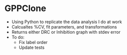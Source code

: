 # GPPClone

- Using Python to replicate the data analysis I do at work
- Calcualtes %CV, fit parameters, and transformations
- Returns either DRC or Inhibition graph with stdev error 
- To do: 
  - Fix label order 
  - Update tests 
